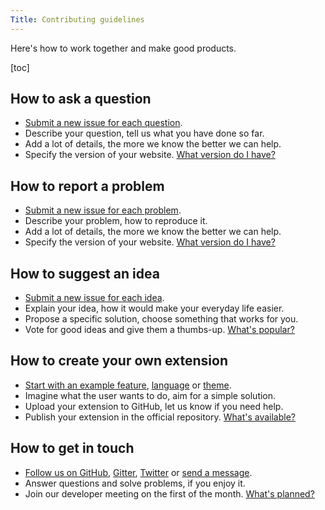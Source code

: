```yaml
---
Title: Contributing guidelines
---
```

Here's how to work together and make good products.

[toc]

## How to ask a question

* [Submit a new issue for each question](https://github.com/datenstrom/yellow/issues).
* Describe your question, tell us what you have done so far.
* Add a lot of details, the more we know the better we can help.
* Specify the version of your website. [What version do I have?](https://github.com/datenstrom/yellow-extensions/tree/master/source/update)

## How to report a problem

* [Submit a new issue for each problem](https://github.com/datenstrom/yellow/issues).
* Describe your problem, how to reproduce it.
* Add a lot of details, the more we know the better we can help.
* Specify the version of your website. [What version do I have?](https://github.com/datenstrom/yellow-extensions/tree/master/source/update)

## How to suggest an idea

* [Submit a new issue for each idea](https://github.com/datenstrom/yellow/issues).
* Explain your idea, how it would make your everyday life easier.
* Propose a specific solution, choose something that works for you.
* Vote for good ideas and give them a thumbs-up. [What's popular?](https://github.com/datenstrom/yellow/issues?q=is%3Aopen+is%3Aissue+sort%3Areactions-%2B1-desc+label%3Aidea)

## How to create your own extension

* [Start with an example feature](https://github.com/schulle4u/yellow-extension-example), [language](https://github.com/datenstrom/yellow-extensions/blob/master/languages/english/english-language.txt) or [theme](https://github.com/schulle4u/yellow-extension-basic).
* Imagine what the user wants to do, aim for a simple solution.
* Upload your extension to GitHub, let us know if you need help.
* Publish your extension in the official repository. [What's available?](https://github.com/datenstrom/yellow-extensions)

## How to get in touch

* [Follow us on GitHub](https://github.com/datenstrom/yellow), [Gitter](https://gitter.im/datenstrom/yellow), [Twitter](https://twitter.com/datendeveloper) or [send a message](https://datenstrom.se/contact/).
* Answer questions and solve problems, if you enjoy it.
* Join our developer meeting on the first of the month. [What's planned?](https://github.com/datenstrom/yellow/issues/521)
